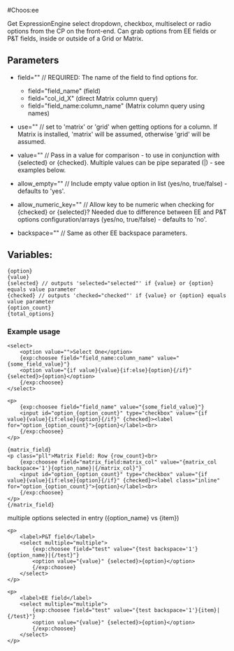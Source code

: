 #Choos:ee

Get ExpressionEngine select dropdown, checkbox, multiselect or radio options from the CP on the front-end. Can grab options from EE fields or P&amp;T fields, inside or outside of a Grid or Matrix.


## Parameters
	
* field="" // REQUIRED: The name of the field to find options for.
	* field="field_name" (field)
	* field="col_id_X" (direct Matrix column query)
	* field="field_name:column_name" (Matrix column query using names)

* use="" // set to 'matrix' or 'grid' when getting options for a column. If Matrix is installed, 'matrix' will be assumed, otherwise 'grid' will be assumed.

* value="" // Pass in a value for comparison - to use in conjunction with {selected} or {checked}. Multiple values can be pipe separated (|) - see examples below.

* allow_empty="" // Include empty value option in list (yes/no, true/false) - defaults to 'yes'.

* allow_numeric_key="" // Allow key to be numeric when checking for {checked} or {selected}? Needed due to difference between EE and P&T options configuration/arrays (yes/no, true/false) - defaults to 'no'.

* backspace="" // Same as other EE backspace parameters.


Variables:
---------------------------------------
	{option}
	{value}
	{selected} // outputs 'selected="selected"' if {value} or {option} equals value parameter
	{checked} // outputs 'checked="checked"' if {value} or {option} equals value parameter
	{option_count}
	{total_options}

### Example usage

	<select>
		<option value="">Select One</option>
		{exp:choosee field="field_name:column_name" value="{some_field_value}"}
		<option value="{if value}{value}{if:else}{option}{/if}" {selected}>{option}</option>
		{/exp:choosee}
	</select>

	<p>
		{exp:choosee field="field_name" value="{some_field_value}"}
		<input id="option_{option_count}" type="checkbox" value="{if value}{value}{if:else}{option}{/if}" {checked}><label for="option_{option_count}">{option}</label><br>
		{/exp:choosee}
	</p>

	{matrix_field}
	<p class="pll">Matrix Field: Row {row_count}<br>
		{exp:choosee field="matrix_field:matrix_col" value="{matrix_col backspace='1'}{option_name}|{/matrix_col}"}
		<input id="option_{option_count}" type="checkbox" value="{if value}{value}{if:else}{option}{/if}" {checked}><label class="inline" for="option_{option_count}">{option}</label><br>
		{/exp:choosee}
	</p>
	{/matrix_field}

multiple options selected in entry ({option_name} vs {item})
	
    <p>
		<label>P&T field</label>
		<select multiple="multiple">
			{exp:choosee field="test" value="{test backspace='1'}{option_name}|{/test}"}
			<option value="{value}" {selected}>{option}</option>
			{/exp:choosee}
		</select>
    </p>
	
    <p>
		<label>EE field</label>
		<select multiple="multiple">
			{exp:choosee field="test" value="{test backspace='1'}{item}|{/test}"}
			<option value="{value}" {selected}>{option}</option>
			{/exp:choosee}
		</select>
    </p>